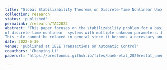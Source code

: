 ```yaml
---
title: "Global Stabilizability Theorems on Discrete-Time Nonlinear Uncertain Systems"
collection: research
status: 'published'
permalink: /research/TAC2022
abstract: 'This paper focuses on the stabilizability problem for a basic class  
of discrete-time nonlinear  systems with multiple unknown parameters. We claim that such a system is stabilizable if its nonlinear growth rate is dominated by a polynomial rule. 
This rule cannot be relaxed in general since it becomes a necessary and sufficient condition when the system has a polynomial form [10].  We further prove that the concerned  stabilizable system is possible to grow exponentially fast. Meanwhile, optimality and closed-loop identification are also  discussed herein.'
date: 2022-6-30
venue: 'published at IEEE Transactions on Automatic Control'
coauthors: 'Chanying Li'
paperurl: 'https://prestonmui.github.io/files/baek-etal_2020restat_unemploymenteffects.pdf'

---
```

